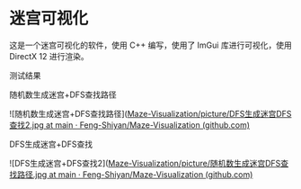 # 迷宫可视化

这是一个迷宫可视化的软件，使用 C++ 编写，使用了 ImGui 库进行可视化，使用 DirectX 12 进行渲染。



测试结果

随机数生成迷宫+DFS查找路径

![随机数生成迷宫+DFS查找路径]([Maze-Visualization/picture/DFS生成迷宫DFS查找2.jpg at main · Feng-Shiyan/Maze-Visualization (github.com)](https://github.com/Feng-Shiyan/Maze-Visualization/blob/main/picture/DFS生成迷宫DFS查找2.jpg)





DFS生成迷宫+DFS查找



![DFS生成迷宫+DFS查找2]([Maze-Visualization/picture/随机数生成迷宫DFS查找路径.jpg at main · Feng-Shiyan/Maze-Visualization (github.com)](https://github.com/Feng-Shiyan/Maze-Visualization/blob/main/picture/随机数生成迷宫DFS查找路径.jpg)







